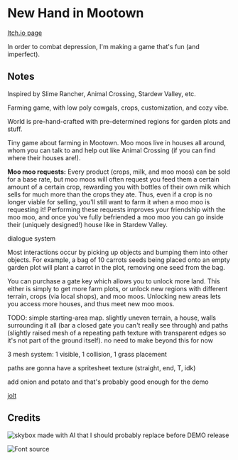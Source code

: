 # New Hand in Mootown

[Itch.io page](https://dairycultist.itch.io/new-hand-in-mootown)

In order to combat depression, I'm making a game that's fun (and imperfect).

## Notes

Inspired by Slime Rancher, Animal Crossing, Stardew Valley, etc.

Farming game, with low poly cowgals, crops, customization, and cozy vibe.

World is pre-hand-crafted with pre-determined regions for garden plots and stuff.

Tiny game about farming in Mootown. Moo moos live in houses all around, whom
you can talk to and help out like Animal Crossing (if you can find where their
houses are!).

**Moo moo requests:**
Every product (crops, milk, and moo moos) can be sold for a base rate, but
moo moos will often request you feed them a certain amount of a certain crop,
rewarding you with bottles of their own milk which sells for much more than
the crops they ate. Thus, even if a crop is no longer viable for selling,
you'll still want to farm it when a moo moo is requesting it! Performing
these requests improves your friendship with the moo moo, and once you've
fully befriended a moo moo you can go inside their (uniquely designed!)
house like in Stardew Valley.

dialogue system

Most interactions occur by picking up objects and bumping them into other
objects. For example, a bag of 10 carrots seeds being placed onto an empty
garden plot will plant a carrot in the plot, removing one seed from the bag.

You can purchase a gate key which allows you to unlock more land. This either
is simply to get more farm plots, or unlock new regions with different terrain,
crops (via local shops), and moo moos.
Unlocking new areas lets you access more houses, and thus meet new moo moos.

TODO: simple starting-area map. slightly uneven terrain, a house, walls surrounding
it all (bar a closed gate you can't really see through) and paths (slightly raised
mesh of a repeating path texture with transparent edges so it's not part of the
ground itself). no need to make beyond this for now

3 mesh system: 1 visible, 1 collision, 1 grass placement

paths are gonna have a spritesheet texture (straight, end, T, idk)

add onion and potato and that's probably good enough for the demo

[jolt](https://godotengine.org/storage/releases/4.4/video/godot_jolt.webm)

## Credits

![skybox made with AI that I should probably replace before DEMO release](https://sketchfab.com/3d-models/free-skybox-anime-sky-56a60c1d1e8b44eabff138374f996d8f)

![Font source](https://www.dafont.com/game-bubble.font?text=Carrot+%28%A210%29)
